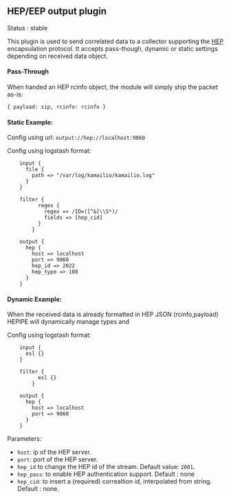 HEP/EEP output plugin
---

Status : stable


This plugin is used to send correlated data to a collector supporting the [HEP](http://hep.sipcapture.org) encapsulation protocol. It accepts pass-though, dynamic or static settings depending on received data object.

#### Pass-Through
When handed an HEP rcinfo object, the module will simply ship the packet as-is: 
```
{ payload: sip, rcinfo: rcinfo }
```

#### Static Example:
Config using url: ``output://hep://localhost:9060``

Config using logstash format:
```
    input {
      file {
        path => "/var/log/kamailio/kamailio.log"
      }
    }

    filter {
          regex {
            regex => /ID=([^&]\\S*)/
            fields => [hep_cid]
          }
        }

    output {
      hep {
        host => localhost
        port => 9060
        hep_id => 2022
        hep_type => 100
      }
    }
```

#### Dynamic Example:
When the received data is already formatted in HEP JSON (rcinfo,payload) HEPIPE will dynamically manage types and 

Config using logstash format:
```
    input {
      esl {}
    }

    filter {
          esl {}
        }

    output {
      hep {
        host => localhost
        port => 9060
      }
    }
```

Parameters:

* ``host``: ip of the HEP server.
* ``port``: port of the HEP server.
* ``hep_id`` to change the HEP id of the stream. Default value: ``2001``.
* ``hep_pass``: to enable HEP authentication support. Default : none
* ``hep_cid``: to insert a (required) correaltion id, interpolated from string. Default : none.


